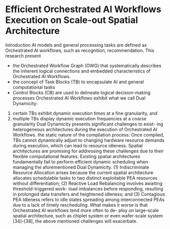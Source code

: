# Efficient Orchestrated AI Workflows Execution on Scale-out Spatial Architecture

Introduction
AI models and general processing tasks are defined as Orchestrated AI workflows, such as recognition, recommendation.
This research present
- the Orchestrated Workflow Graph (OWG) that systematically describes the inherent logical connections and embedded characteristics of Orchestrated AI Workflows.
- the concept of Task Blocks (TB) to encapsulate AI and general computational tasks
- Control Blocks (CB) are used to delineate logical decision-making processes
Orchestrated AI Workflows exhibit what we call Dual Dynamicity:
 1) certain TBs exhibit dynamic execution times at a fine granularity, and 
 2) multiple TBs display dynamic execution frequencies at a coarse granularity
Dual Dynamicity presents significant challenges to exist-
ing heterogeneous architectures during the execution of Orchestrated AI Workflows.
the static nature of the compilation process: Once compiled, TBs cannot dynamically adjust to changing hardware resource demands during execution, which can lead to resource idleness. Spatial architectures are promising for addressing these challenges due to their flexible computational features.
Existing spatial architectures  fundamentally fail to perform efficient dynamic scheduling when managing the aforementioned Dual Dynamicity.
 (1) Indiscriminate Resource Allocation arises because the current
spatial architecture allocates schedulable tasks to two distinct
exploitable PEA resources without differentiation; (2) Reactive
Load Rebalancing involves awaiting threshold-triggered work-
load imbalances before responding, resulting in prolonged data
transfers and heightened idleness; and (3) Contagious PEA
Idleness refers to idle states spreading among interconnected
PEAs due to a lack of timely rescheduling. What makes it
worse is that Orchestrated AI workflows tend more often to de-
ploy on large-scale spatial architecture, such as chiplet system
or even wafer-scale system [34]–[38], the above mentioned
challenges will exacerbate.